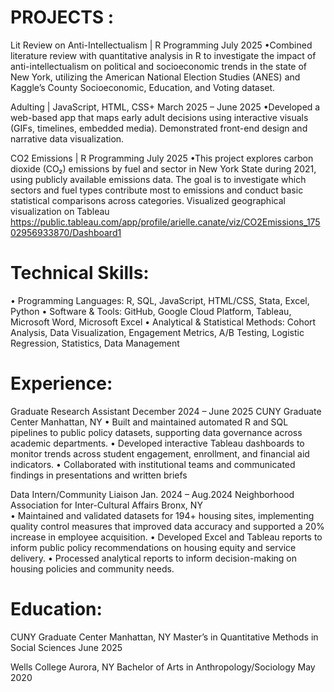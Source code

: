 # PROJECTS :
Lit Review on Anti-Intellectualism | R Programming                                                                                       July 2025
•Combined literature review with quantitative analysis in R to investigate the impact of anti-intellectualism on political and socioeconomic trends in the state of New York, utilizing the American National Election Studies (ANES) and Kaggle’s County Socioeconomic, Education, and Voting dataset. 

Adulting | JavaScript, HTML, CSS+                                                                                                     March 2025 – June 2025
•Developed a web-based app that maps early adult decisions using interactive visuals (GIFs, timelines, embedded media). Demonstrated front-end design and narrative data visualization.

CO2 Emissions | R Programming                                                                                                              July 2025
•This project explores carbon dioxide (CO₂) emissions by fuel and sector in New York State during 2021, using publicly available emissions data. The goal is to investigate which sectors and fuel types contribute most to emissions and conduct basic statistical comparisons across categories. Visualized geographical visualization on Tableau https://public.tableau.com/app/profile/arielle.canate/viz/CO2Emissions_17502956933870/Dashboard1

# Technical Skills:  
•	Programming Languages: R, SQL, JavaScript, HTML/CSS, Stata, Excel, Python
•	Software & Tools: GitHub, Google Cloud Platform, Tableau, Microsoft Word, Microsoft Excel
•	Analytical & Statistical Methods: Cohort Analysis, Data Visualization, Engagement Metrics, A/B Testing, Logistic Regression, Statistics, Data Management 

# Experience:
Graduate Research Assistant	December                                                                                                  2024 – June 2025
	  CUNY Graduate Center	Manhattan, NY
•	Built and maintained automated R and SQL pipelines to public policy datasets, supporting data governance across academic departments.
•	Developed interactive Tableau dashboards to monitor trends across student engagement, enrollment, and financial aid indicators. 
•	Collaborated with institutional teams and communicated findings in presentations and written briefs 

Data Intern/Community Liaison                                                                                                        Jan. 2024 – Aug.2024
     Neighborhood Association for Inter-Cultural Affairs                                                                           Bronx, NY                                
•	Maintained and validated datasets for 194+ housing sites, implementing quality control measures that improved data accuracy and supported a 20% increase in employee acquisition.
•	Developed Excel and Tableau reports to inform public policy recommendations on housing equity and service delivery. 
•	Processed analytical reports to inform decision-making on housing policies and community needs.

# Education:
CUNY Graduate Center			                                                                                                            Manhattan, NY
Master’s in Quantitative Methods in Social Sciences			                                                                                 June 2025

Wells College			                                                                                                                      Aurora, NY
Bachelor of Arts in Anthropology/Sociology                                                                                                May 2020
		                                               


